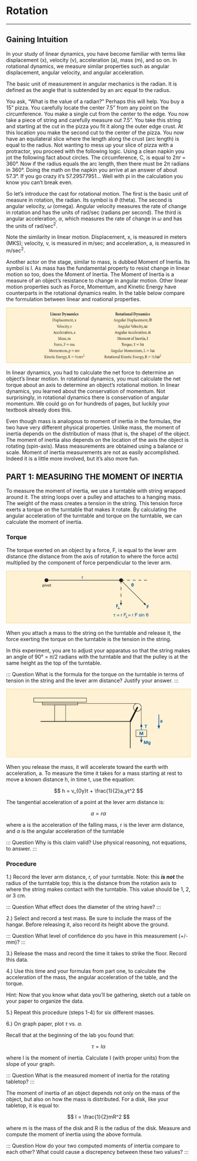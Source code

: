 # Rotation
---
## Gaining Intuition 
In your study of linear dynamics, you have become familiar with terms like displacement (x), velocity (v), acceleration (a), mass (m), and so on. In rotational dynamics, we measure similar properties such as angular displacement, angular velocity, and angular acceleration. 

The basic unit of measurement in angular mechanics is the radian. It is defined as the angle that is subtended by an arc equal to the radius. 

You ask, “What is the value of a radian?” Perhaps this will help. You buy a 15” pizza. You carefully locate the center 7.5” from any point on the circumference. You make a single cut from the center to the edge. You now take a piece of string and carefully measure out 7.5”. You take this string and starting at the cut in the pizza you fit it along the outer edge crust. At this location you make the second cut to the center of the pizza. You now have an equilateral slice where the length along the crust (arc length) is equal to the radius. Not wanting to mess up your slice of pizza with a protractor, you proceed with the following logic. Using a clean napkin you jot the following fact about circles. The circumference, C, is equal to $2\pi r$ = 360°. Now if the radius equals the arc length, then there must be $2\pi$ radians in 360°. Doing the math on the napkin you arrive at an answer of about 57.3°. If you go crazy it’s 57.29577951... Well with pi in the calculation you know you can’t break even.

So let’s introduce the cast for rotational motion. The first is the basic unit of measure in rotation, the radian. Its symbol is $\theta$ (theta). The second is angular velocity, $\omega$ (omega). Angular velocity measures the rate of change in rotation and has the units of rad/sec (radians per second). The third is angular acceleration, $\alpha$, which measures the rate of change in $\omega$ and has the units of rad/sec$^2$. 

Note the similarity in linear motion. Displacement, x, is measured in meters (MKS); velocity, v, is measured in m/sec; and acceleration, a, is measured in m/sec$^2$. 

Another actor on the stage, similar to mass, is dubbed Moment of Inertia. Its symbol is I. As mass has the fundamental property to resist change in linear motion so too, does the Moment of Inertia. The Moment of Inertia is a measure of an object’s resistance to change in angular motion. Other linear motion properties such as Force, Momentum, and Kinetic Energy have counterparts in the rotational dynamics realm. In the table below compare the formulation between linear and roational properties. 

![Figure 1.1 – Analogs between Linear and Rotational Dynamics. ](imgs/fig1.1.jpg)

In linear dynamics, you had to calculate the net force to determine an object’s linear motion. In rotational dynamics, you must calculate the net torque about an axis to determine an object’s rotational motion. In linear dynamics, you learned about the conservation of momentum. Not surprisingly, in rotational dynamics there is conservation of angular momentum. We could go on for hundreds of pages, but luckily your textbook already does this.

Even though mass is analogous to moment of inertia in the formulas, the two have very different physical properties. Unlike mass, the moment of inertia depends on the distribution of mass (that is, the shape) of the object. The moment of inertia also depends on the location of the axis the object is rotating (spin-axis). Mass measurements are obtained using a balance or scale. Moment of inertia measurements are not as easily accomplished. Indeed it is a little more involved, but it’s also more fun.

## PART 1: MEASURING THE MOMENT OF INERTIA 

To measure the moment of inertia, we use a turntable with string wrapped around it. The string loops over a pulley and attaches to a hanging mass. The weight of the mass creates a tension in the string. This tension force exerts a torque on the turntable that makes it rotate. By calculating the angular acceleration of the turntable and torque on the turntable, we can calculate the moment of inertia. 

### Torque 
The torque exerted on an object by a force, F, is equal to the lever arm distance (the distance from the axis of rotation to where the force acts) multiplied by the component of force perpendicular to the lever arm. 

![Figure 1.2 – Torque is equal to the perpendicular force multiplied by the distance from the axis of rotation.  ](imgs/fig1.2.jpg)

When you attach a mass to the string on the turntable and release it, the force exerting the torque on the turntable is the tension in the string.

In this experiment, you are to adjust your apparatus so that the string makes an angle of 90° = $\pi$/2 radians with the turntable and that the pulley is at the same height as the top of the turntable. 

::: Question
What is the formula for the torque on the turntable in terms of tension in the string and the lever arm distance? Justify your answer.
:::

![Figure 1.3 ](imgs/fig1.3.jpg)

When you release the mass, it will accelerate toward the earth with acceleration, a. To measure the time it takes for a mass starting at rest to move a known distance h, in time t, use the equation: 

$$
h = v_{0y}t + \frac{1}{2}a_yt^2 
$$

The tangential acceleration of a point at the lever arm distance is:

$$
a = r\alpha 
$$

where a is the acceleration of the falling mass, r is the lever arm distance, and $\alpha$ is the angular acceleration of the turntable

::: Question
Why is this claim valid? Use physical reasoning, not equations, to answer. 
:::

### Procedure
1.) Record the lever arm distance, r, of your turntable. Note: this ***is not*** the radius of the turntable top; this is the distance from the rotation axis to where the string makes contact with the turntable. This value should be 1, 2, or 3 cm. 

::: Question
What effect does the diameter of the string have? 
:::

2.) Select and record a test mass. Be sure to include the mass of the hangar. Before releasing it, also record its height above the ground. 

::: Question
What level of confidence do you have in this measurement (+/- mm)? 
:::

3.) Release the mass and record the time it takes to strike the floor. Record this data. 

4.) Use this time and your formulas from part one, to calculate the acceleration of the mass, the angular acceleration of the table, and the torque. 

Hint: Now that you know what data you’ll be gathering, sketch out a table on your paper to organize the data.

5.) Repeat this procedure (steps 1-4) for six different masses. 

6.) On graph paper, plot $\tau$ vs. $\alpha$.

Recall that at the beginning of the lab you found that: 

$$
\tau= I\alpha
$$

where I is the moment of inertia. Calculate I (with proper units) from the slope of your graph.

::: Question
What is the measured moment of inertia for the rotating tabletop?
:::

The moment of inertia of an object depends not only on the mass of the object, but also on how the mass is distributed. For a disk, like your tabletop, it is equal to: 

$$
I = \frac{1}{2}mR^2 
$$

where m is the mass of the disk and R is the radius of the disk. Measure and compute the moment of inertia using the above formula.

::: Question
How do your two computed moments of intertia compare to each other? What could cause a discrepency between these two values? 
:::